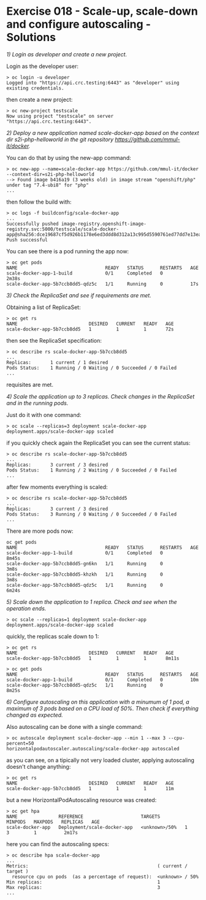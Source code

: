 # Exercise 018 - Scale-up, scale-down and configure autoscaling - Solutions

_1) Login as developer and create a new project._

Login as the developer user:

```
> oc login -u developer
Logged into "https://api.crc.testing:6443" as "developer" using existing credentials.
```

then create a new project:

```
> oc new-project testscale
Now using project "testscale" on server "https://api.crc.testing:6443".
```

_2) Deploy a new application named scale-docker-app based on the context dir
   s2i-php-helloworld in the git repository https://github.com/mmul-it/docker._

You can do that by using the new-app command:

```
> oc new-app --name=scale-docker-app https://github.com/mmul-it/docker --context-dir=s2i-php-helloworld
--> Found image b416a19 (3 weeks old) in image stream "openshift/php" under tag "7.4-ubi8" for "php"
...
```

then follow the build with:

```
> oc logs -f buildconfig/scale-docker-app
...
Successfully pushed image-registry.openshift-image-registry.svc:5000/testscale/scale-docker-app@sha256:dce19687cf5d926b1178e6ed3ddd8d312a13c995d5590761ed77dd7e13ea871b
Push successful
```

You can see there is a pod running the app now:

```
> oc get pods
NAME                                READY   STATUS      RESTARTS   AGE
scale-docker-app-1-build            0/1     Completed   0          2m38s
scale-docker-app-5b7ccb8dd5-qdz5c   1/1     Running     0          17s
```

_3) Check the ReplicaSet and see if requirements are met._

Obtaining a list of ReplicaSet:

```
> oc get rs
NAME                          DESIRED   CURRENT   READY   AGE
scale-docker-app-5b7ccb8dd5   1         1         1       72s
```

then see the ReplicaSet specification:

```
> oc describe rs scale-docker-app-5b7ccb8dd5
...
Replicas:       1 current / 1 desired
Pods Status:    1 Running / 0 Waiting / 0 Succeeded / 0 Failed
...
```

requisites are met.

_4) Scale the application up to 3 replicas. Check changes in the ReplicaSet and
   in the running pods._

Just do it with one command:

```
> oc scale --replicas=3 deployment scale-docker-app
deployment.apps/scale-docker-app scaled
```

if you quickly check again the ReplicaSet you can see the current status:

```
> oc describe rs scale-docker-app-5b7ccb8dd5
...
Replicas:       3 current / 3 desired
Pods Status:    1 Running / 2 Waiting / 0 Succeeded / 0 Failed
...
```

after few moments everything is scaled:

```
> oc describe rs scale-docker-app-5b7ccb8dd5
...
Replicas:       3 current / 3 desired
Pods Status:    3 Running / 0 Waiting / 0 Succeeded / 0 Failed
...
```

There are more pods now:

```
oc get pods
NAME                                READY   STATUS      RESTARTS   AGE
scale-docker-app-1-build            0/1     Completed   0          8m45s
scale-docker-app-5b7ccb8dd5-gn6kn   1/1     Running     0          3m8s
scale-docker-app-5b7ccb8dd5-khzkh   1/1     Running     0          3m8s
scale-docker-app-5b7ccb8dd5-qdz5c   1/1     Running     0          6m24s
``` 

_5) Scale down the application to 1 replica. Check and see when the operation
   ends._

```
> oc scale --replicas=1 deployment scale-docker-app
deployment.apps/scale-docker-app scaled
```

quickly, the replicas scale down to 1:

```
> oc get rs
NAME                          DESIRED   CURRENT   READY   AGE
scale-docker-app-5b7ccb8dd5   1         1         1       8m11s

> oc get pods
NAME                                READY   STATUS      RESTARTS   AGE
scale-docker-app-1-build            0/1     Completed   0          10m
scale-docker-app-5b7ccb8dd5-qdz5c   1/1     Running     0          8m25s
```

_6) Configure autoscaling on this application with a minumum of 1 pod, a
   maximum of 3 pods based on a CPU load of 50%. Then check if everything
   changed as expected._

Also autoscaling can be done with a single command:

```
> oc autoscale deployment scale-docker-app --min 1 --max 3 --cpu-percent=50
horizontalpodautoscaler.autoscaling/scale-docker-app autoscaled
```

as you can see, on a tipically not very loaded cluster, applying autoscaling
doesn't change anything:

```
> oc get rs
NAME                          DESIRED   CURRENT   READY   AGE
scale-docker-app-5b7ccb8dd5   1         1         1       11m
```

but a new HorizontalPodAutoscaling resource was created:

```
> oc get hpa
NAME               REFERENCE                     TARGETS         MINPODS   MAXPODS   REPLICAS   AGE
scale-docker-app   Deployment/scale-docker-app   <unknown>/50%   1         3         1          2m17s
```

here you can find the autoscaling specs:

```
> oc describe hpa scale-docker-app
...
Metrics:                                               ( current / target )
  resource cpu on pods  (as a percentage of request):  <unknown> / 50%
Min replicas:                                          1
Max replicas:                                          3
...
```
